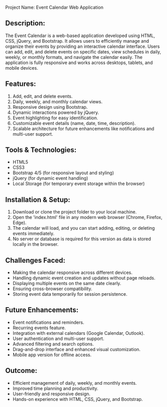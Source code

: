 
Project Name: Event Calendar Web Application

Description:
-------------
The Event Calendar is a web-based application developed using HTML, CSS, jQuery, and Bootstrap. 
It allows users to efficiently manage and organize their events by providing an interactive calendar interface. 
Users can add, edit, and delete events on specific dates, view schedules in daily, weekly, or monthly formats, 
and navigate the calendar easily. The application is fully responsive and works across desktops, tablets, and mobile devices.

Features:
---------
1. Add, edit, and delete events.
2. Daily, weekly, and monthly calendar views.
3. Responsive design using Bootstrap.
4. Dynamic interactions powered by jQuery.
5. Event highlighting for easy identification.
6. Customizable event details (name, date, time, description).
7. Scalable architecture for future enhancements like notifications and multi-user support.

Tools & Technologies:
---------------------
- HTML5
- CSS3
- Bootstrap 4/5 (for responsive layout and styling)
- jQuery (for dynamic event handling)
- Local Storage (for temporary event storage within the browser)

Installation & Setup:
--------------------
1. Download or clone the project folder to your local machine.
2. Open the 'index.html' file in any modern web browser (Chrome, Firefox, Edge).
3. The calendar will load, and you can start adding, editing, or deleting events immediately.
4. No server or database is required for this version as data is stored locally in the browser.

Challenges Faced:
-----------------
- Making the calendar responsive across different devices.
- Handling dynamic event creation and updates without page reloads.
- Displaying multiple events on the same date clearly.
- Ensuring cross-browser compatibility.
- Storing event data temporarily for session persistence.

Future Enhancements:
--------------------
- Event notifications and reminders.
- Recurring events feature.
- Integration with external calendars (Google Calendar, Outlook).
- User authentication and multi-user support.
- Advanced filtering and search options.
- Drag-and-drop interface and enhanced visual customization.
- Mobile app version for offline access.

Outcome:
--------
- Efficient management of daily, weekly, and monthly events.
- Improved time planning and productivity.
- User-friendly and responsive design.
- Hands-on experience with HTML, CSS, jQuery, and Bootstrap.
